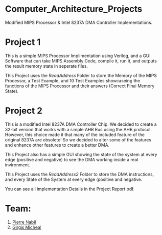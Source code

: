 # Computer_Architecture_Projects
Modified MIPS Processor &amp; Intel 8237A DMA Controller Implementations.

# Project 1
This is a simple MIPS Processor Implimentation using Verilog, and a GUI Software that can take MIPS Assembly Code, compile it, run it, and outputs the result memory state in seperate files.

This Project uses the _ReadAddress_ Folder to store the Memory of the MIPS Processor, a Test Example, and 10 Test Examples showcaseing the functions of the MIPS Processor and their answers (Correct Final Memory State).


# Project 2
This is a modified Intel 8237A DMA Controller Chip. We decided to create a 32-bit version that works with a simple AHB Bus using the AHB protocol. However, this choice made it that many of the included feature of the original 8237A are obsolete! So we decided to alter some of the features and enhance other features to create a better DMA.

This Project also has a simple GUI showing the state of the system at every edge (positive and negative) to see the DMA working inside a real invironment.

This Project uses the _ReadAddress2_ Folder to store the DMA instructions, and every State of the System at every edge (positive and negative.

You can see all implementation Details in the Project Report pdf.

# Team:
1. <a href="https://github.com/PierreNabil">  Pierre Nabil </a>
2. <a href="https://github.com/girgismicheal"> Girgis Micheal </a>
